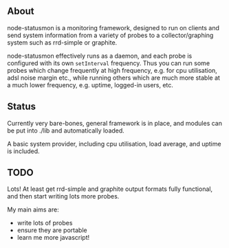 ## About

node-statusmon is a monitoring framework, designed to run on clients and send
system information from a variety of probes to a collector/graphing system
such as rrd-simple or graphite.

node-statusmon effectively runs as a daemon, and each probe is configured with
its own `setInterval` frequency.  Thus you can run some probes which change
frequently at high frequency, e.g. for cpu utilisation, adsl noise margin etc.,
while running others which are much more stable at a much lower frequency, e.g.
uptime, logged-in users, etc.

## Status

Currently very bare-bones, general framework is in place, and modules can be
put into ./lib and automatically loaded.

A basic system provider, including cpu utilisation, load average, and uptime is
included.

## TODO

Lots!  At least get rrd-simple and graphite output formats fully functional,
and then start writing lots more probes.

My main aims are:

 - write lots of probes
 - ensure they are portable
 - learn me more javascript!
